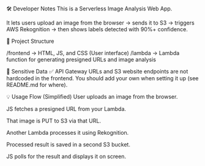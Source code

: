🛠️ Developer Notes
This is a Serverless Image Analysis Web App.

It lets users upload an image from the browser → sends it to S3 → triggers AWS Rekognition → then shows labels detected with 90%+ confidence.

📁 Project Structure

/frontend       → HTML, JS, and CSS (User interface)
/lambda         → Lambda function for generating presigned URLs and image analysis

🔐 Sensitive Data
✅ API Gateway URLs and S3 website endpoints are not hardcoded in the frontend.
You should add your own when setting it up (see README.md for where).

💡 Usage Flow (Simplified)
User uploads an image from the browser.

JS fetches a presigned URL from your Lambda.

That image is PUT to S3 via that URL.

Another Lambda processes it using Rekognition.

Processed result is saved in a second S3 bucket.

JS polls for the result and displays it on screen.